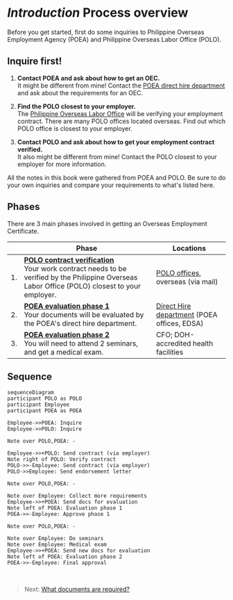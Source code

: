 # _Introduction_ Process overview

Before you get started, first do some inquiries to Philippine Overseas Employment Agency (POEA) and Philippine Overseas Labor Office (POLO).

## Inquire first!

1. **Contact POEA and ask about how to get an OEC.** <br> It might be different from mine! Contact the [POEA direct hire department](./direct_hire_department.md) and ask about the requirements for an OEC.

2. **Find the POLO closest to your employer.** <br> The [Philippine Overseas Labor Office](polo_verification.md) will be verifying your employment contract. There are many POLO offices located overseas. Find out which POLO office is closest to your employer.

3. **Contact POLO and ask about how to get your employment contract verified.** <br> It also might be different from mine! Contact the POLO closest to your employer for more information.

All the notes in this book were gathered from POEA and POLO. Be sure to do your own inquiries and compare your requirements to what's listed here.

## Phases

There are 3 main phases involved in getting an Overseas Employment Certificate.

|     | Phase                                                                                                                                                  | Locations                                   |
| --- | ------------------------------------------------------------------------------------------------------------------------------------------------------ | ------------------------------------------- |
| 1.  | **[POLO contract verification]** <br> Your work contract needs to be verified by the Philippine Overseas Labor Office (POLO) closest to your employer. | [POLO offices], overseas (via mail)         |
| 2.  | **[POEA evaluation phase 1]** <br> Your documents will be evaluated by the POEA's direct hire department.                                              | [Direct Hire department] (POEA offices, EDSA) |
| 3.  | **[POEA evaluation phase 2]** <br> You will need to attend 2 seminars, and get a medical exam.                                                         | CFO; DOH-accredited health facilities       |

[polo contract verification]: ./contract.md
[polo offices]: ./polo_verification.md
[direct hire department]: ./direct_hire_department.md
[poea evaluation phase 1]: ./direct_hire_evaluation.md
[poea evaluation phase 2]: ./evaluation_phase_2.md

## Sequence

```mermaid
sequenceDiagram
participant POLO as POLO
participant Employee
participant POEA as POEA

Employee->>POEA: Inquire
Employee->>POLO: Inquire

Note over POLO,POEA: -

Employee->>+POLO: Send contract (via employer)
Note right of POLO: Verify contract
POLO->>-Employee: Send contract (via employer)
POLO->>Employee: Send endorsement letter

Note over POLO,POEA: -

Note over Employee: Collect more requirements
Employee->>+POEA: Send docs for evaluation
Note left of POEA: Evaluation phase 1
POEA->>-Employee: Approve phase 1

Note over POLO,POEA: -

Note over Employee: Do seminars
Note over Employee: Medical exam
Employee->>+POEA: Send new docs for evaluation
Note left of POEA: Evaluation phase 2
POEA->>-Employee: Final approval
```

<br>

> Next: [What documents are required?](./requirements_overview.md)
